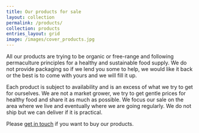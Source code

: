 ```yaml
---
title: Our products for sale
layout: collection
permalink: /products/
collection: products
entries_layout: grid
image: /images/cover_products.jpg
---
```

All our products are trying to be organic or free-range and following permaculture principles for a healthy and sustainable food supply. We do not provide packaging so if we lend you some to help, we would like it back or the best is to come with yours and we will fill it up.

Each product is subject to availability and is an excess of what we try to get for ourselves. We are not a market grower, we try to get gentle prices for healthy food and share it as much as possible.
We focus our sale on the area where we live and eventually where we are going regularly. We do not ship but we can deliver if it is practical.

Please [get in touch](mailto:dsl6a04ab@mozmail.com) if you want to buy our products.
